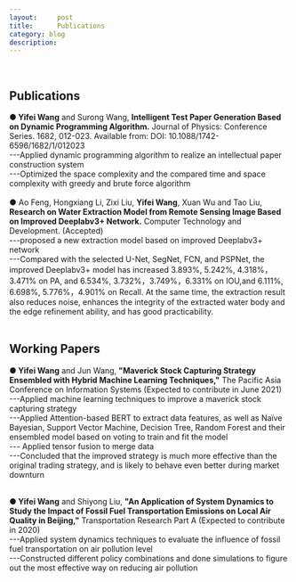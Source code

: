 ```yaml
---
layout:     post
title:      Publications
category: blog
description: 
---
```

<br>
<h2>Publications</h2>
<b>● Yifei Wang</b> and Surong Wang, <b>Intelligent Test Paper Generation Based on Dynamic Programming Algorithm.</b> Journal of Physics: Conference Series. 1682, 012-023. Available from: DOI: 10.1088/1742-6596/1682/1/012023<br>
---Applied dynamic programming algorithm to realize an intellectual paper construction system<br>
---Optimized the space complexity and the compared time and space complexity with greedy and brute force algorithm<br>
<br>
● Ao Feng, Hongxiang Li, Zixi Liu, <b>Yifei Wang</b>, Xuan Wu and Tao Liu, <b>Research on Water Extraction Model from Remote Sensing Image Based on Improved Deeplabv3+ Network.</b> Computer Technology and Development. (Accepted)<br>
---proposed a new extraction model based on improved Deeplabv3+ network<br>
---Compared with the selected U-Net, SegNet, FCN, and PSPNet, the improved Deeplabv3+ model has increased 3.893%, 5.242%, 4.318%，3.471% on PA, and 6.534%, 3.732%，3.749%，6.331% on IOU,and 6.111%, 6.698%, 5.776%，4.901% on Recall. At the same time, the extraction result also reduces noise, enhances the integrity of the extracted water body and the edge refinement ability, and has good practicability.<br>
<br>
<h2>Working Papers</h2>
<b>● Yifei Wang</b> and Jun Wang, <b>"Maverick Stock Capturing Strategy Ensembled with Hybrid Machine Learning Techniques,"</b> The Pacific Asia Conference on Information Systems (Expected to contribute in June 2021)<br>
---Applied machine learning techniques to improve a maverick stock capturing strategy<br>
---Applied Attention-based BERT to extract data features, as well as Naïve Bayesian, Support Vector Machine, Decision Tree, Random Forest and their ensembled model based on voting to train and fit the model<br>
--- Applied tensor fusion to merge data<br>
---Concluded that the improved strategy is much more effective than the original trading strategy, and is likely to behave even better during market downturn<br>
<br>

<b>● Yifei Wang</b> and Shiyong Liu, <b>"An Application of System Dynamics to Study the Impact of Fossil Fuel Transportation Emissions on Local Air Quality in Beijing,"</b> Transportation Research Part A (Expected to contribute in 2020)<br>
---Applied system dynamics techniques to evaluate the influence of fossil fuel transportation on air pollution level<br>
---Constructed different policy combinations and done simulations to figure out the most effective way on reducing air pollution<br>

